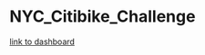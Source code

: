# NYC_Citibike_Challenge


[link to dashboard](https://public.tableau.com/app/profile/morris4358/viz/challenge14_16562756470680/Story1?publish=yes)
